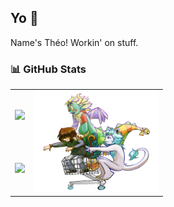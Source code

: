 ## Yo 👋  
Name's Théo! Workin' on stuff.  

### 📊 GitHub Stats  

<table>
  <tr>
    <td>
      <img src="https://github-readme-stats.vercel.app/api?username=Theoslyy&show_icons=true&theme=radical&count_private=true&include_all_commits=true" width="400" />
    </td>
    <td rowspan="2">
      <img src="https://raw.githubusercontent.com/Theoslyy/Theoslyy/refs/heads/main/66539665_tpsjpcMe0nPWpqy.png" width="200" />
    </td>
  </tr>
  <tr>
    <td>
      <img src="https://github-readme-stats.vercel.app/api/top-langs/?username=Theoslyy&layout=compact&theme=radical" width="400" />
    </td>
  </tr>
</table>
